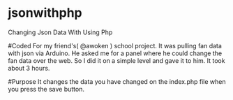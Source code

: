 # jsonwithphp
Changing Json Data With Using Php

#Coded For
my friend's( @awoken ) school project. It was pulling fan data with json via Arduino. He asked me for a panel where he could change the fan data over the web. So I did it on a simple level and gave it to him. It took about 3 hours.

#Purpose
It changes the data you have changed on the index.php file when you press the save button.
